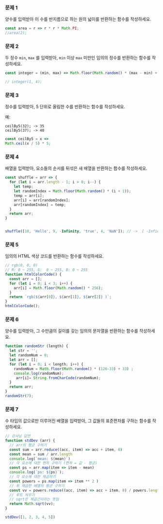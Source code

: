 ### 문제 1

양수를 입력받아 이 수를 반지름으로 하는 원의 넓이를 반환하는 함수를 작성하세요.
```js
const area = r => r * r * Math.PI;
//area(2);
```
### 문제 2

두 정수 `min`, `max` 를 입력받아, `min` 이상 `max` 미만인 임의의 정수를 반환하는 함수를 작성하세요.
```js
const integer = (min, max) => Math.floor(Math.random() * (max - min) + min);

// integer(1, 4);

```

### 문제 3

정수를 입력받아, 5 단위로 올림한 수를 반환하는 함수를 작성하세요.

예:
```
ceilBy5(32); -> 35
ceilBy5(37); -> 40
```
```js
const ceilBy5 = x =>
Math.ceil(x / 5) * 5;
```

### 문제 4

배열을 입력받아, 요소들의 순서를 뒤섞은 새 배열을 반환하는 함수를 작성하세요.
```js
const shuffle = arr => {
  for (let i = arr.length - 1; i > 0; i--) {
    let temp;
    let randomIndex = Math.floor(Math.random() * (i + 1));
    temp = arr[i];
    arr[i] = arr[randomIndex];
    arr[randomIndex] = temp;
  }
  return arr;
}


shuffle([10, 'Hello', 9, -Infinity, 'true', 4, 'NaN']); // ->  [ -Infinity, 'true', 9, 4, 'Hello', 'NaN', 10 ];


```

### 문제 5

임의의 HTML 색상 코드를 반환하는 함수를 작성하세요.
```js
// rgb(0, 0, 0)
// R: 0 ~ 255, G:  0 ~ 255, B: 0 ~ 255 
function htmlColorCode() {
  const arr = [];
  for (let i = 0; i < 3; i++) {
    arr[i] = Math.floor(Math.random() * 256);
  }
  return `rgb(${arr[0]}, ${arr[1]}, ${arr[2]} )`;
}
htmlColorCode();

```

### 문제 6

양수를 입력받아, 그 수만큼의 길이를 갖는 임의의 문자열을 반환하는 함수를 작성하세요.
```js
function randomStr (length) {
  let str = '';
  let randomNum = 0;
  let arr = [];
  for (let i = 0; i < length; i++) {
    randomNum = Math.floor(Math.random() * (126-33) + 33) ;
    console.log(randomNum);
     arr[i]= String.fromCharCode(randomNum);
  }
  return arr;
} 
randomStr(7);

```
### 문제 7

수 타입의 값으로만 이루어진 배열을 입력받아, 그 값들의 표준편차를 구하는 함수를 작성하세요.
```js
// 강사님 답안
function stdDev (arr) {
  // arr의 평균 구하기
  const sum = arr.reduce((acc, item) => acc + item, 0)
  const mean = sum / arr.length
  console.log(`mean: ${mean}`)
  // 각 요소에 대한 편차 구하기 (편차 = 값 - 평균)
  const ps = arr.map(item => item - mean)
  console.log(`ps: ${ps}`);
  // 각 요소에 대한 제곱하기
  const powers = ps.map(item => item ** 2 )
  // 위 제곱한 배열의 평균 구하기
  const vv = powers.reduce((acc, item) => acc + item, 0) / powers.length
  // 루트 씌우기
  // sqrt은 제곱근이라는 뜻임
  return Math.sqrt(vv);
}

stdDev([1, 2, 3, 4, 5])
```